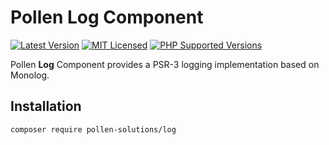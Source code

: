 # Pollen Log Component

[![Latest Version](https://img.shields.io/badge/release-1.0.0-blue?style=for-the-badge)](https://www.presstify.com/pollen-solutions/log/)
[![MIT Licensed](https://img.shields.io/badge/license-MIT-green?style=for-the-badge)](LICENSE.md)
[![PHP Supported Versions](https://img.shields.io/badge/PHP->=7.4-8892BF?style=for-the-badge&logo=php)](https://www.php.net/supported-versions.php)

Pollen **Log** Component provides a PSR-3 logging implementation based on Monolog.

## Installation

```bash
composer require pollen-solutions/log
```